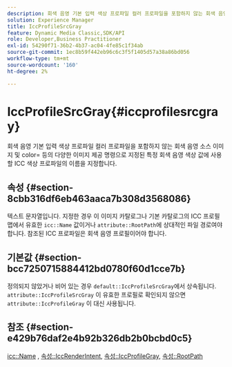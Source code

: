 ```yaml
---
description: 회색 음영 기본 입력 색상 프로파일 컬러 프로파일을 포함하지 않는 회색 음영 소스 이미지 및 color= 등의 다양한 이미지 제공 명령으로 지정된 특정 회색 음영 색상 값에 사용할 ICC 색상 프로파일의 이름을 지정합니다.
solution: Experience Manager
title: IccProfileSrcGray
feature: Dynamic Media Classic,SDK/API
role: Developer,Business Practitioner
exl-id: 54290f71-36b2-4b37-ac04-4fe85c1f34ab
source-git-commit: 1ec8b59f442eb96c6c3f5f1405d57a38a86bd056
workflow-type: tm+mt
source-wordcount: '160'
ht-degree: 2%

---
```


# IccProfileSrcGray{#iccprofilesrcgray}

회색 음영 기본 입력 색상 프로파일 컬러 프로파일을 포함하지 않는 회색 음영 소스 이미지 및 color= 등의 다양한 이미지 제공 명령으로 지정된 특정 회색 음영 색상 값에 사용할 ICC 색상 프로파일의 이름을 지정합니다.

## 속성 {#section-8cbb316df6eb463aaca7b308d3568086}

텍스트 문자열입니다. 지정한 경우 이 이미지 카탈로그나 기본 카탈로그의 ICC 프로필 맵에서 유효한 `icc::Name` 값이거나 `attribute::RootPath`에 상대적인 파일 경로여야 합니다. 참조된 ICC 프로파일은 회색 음영 프로필이어야 합니다.

## 기본값 {#section-bcc7250715884412bd0780f60d1cce7b}

정의되지 않았거나 비어 있는 경우 `default::IccProfileSrcGray`에서 상속됩니다. `attribute::IccProfileSrcGray` 이 유효한 프로필로 확인되지 않으면 `attribute::IccProfileGray` 이 대신 사용됩니다.

## 참조 {#section-e429b76daf2e4b92b326db2b0bcbd0c5}

[icc::Name](../../../../../is-api/image-catalog/image-serving-api-ref/c-image-catalog-reference/c-icc-profile-map-reference/r-name-icc.md#reference-9e7d3c8e35434981a3dfac66b8946cbe) ,  [속성::IccRenderIntent](../../../../../is-api/image-catalog/image-serving-api-ref/c-image-catalog-reference/c-attributes-reference/r-iccrenderintent.md#reference-012f207f28bd4406a5368d23ed95a51f),  [속성::IccProfileGray](../../../../../is-api/image-catalog/image-serving-api-ref/c-image-catalog-reference/c-attributes-reference/r-iccprofilegray.md#reference-13822a1596e440eea0492e86d88dad35),  [속성::RootPath](../../../../../is-api/image-catalog/image-serving-api-ref/c-image-catalog-reference/c-attributes-reference/r-rootpath.md#reference-17d57e5967be403b8408fa7214017494)
